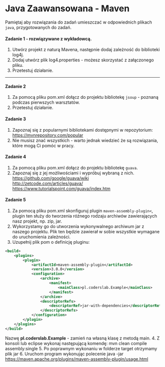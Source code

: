 #  Java Zaawansowana - Maven
Pamiętaj aby rozwiązania do zadań umieszczać w odpowiednich plikach `java`, przygotowanych do zadań.  


#### Zadanie 1 - rozwiązywane z wykładowcą.

1. Utwórz projekt z naturą Mavena, następnie dodaj zależność do biblioteki log4j.
2. Dodaj utwórz plik log4.properties - możesz skorzystać z załączonego pliku.
3. Przetestuj działanie.

-----------------------------------------------------------------------------

#### Zadanie 2

1. Za pomocą pliku pom.xml dołącz do projektu bibliotekę `jsoup` - poznaną podczas pierwszych warsztatów.
2. Przetestuj działanie.

#### Zadanie 3

1. Zapoznaj się z popularnymi bibliotekami dostępnymi w repozytorium:
https://mvnrepository.com/popular
2. Nie musisz znać wszystkich - warto jednak wiedzieć że są rozwiązania, które mogą Ci pomóc w pracy.

#### Zadanie 4

1. Za pomocą pliku pom.xml dołącz do projektu bibliotekę `guava`.
2. Zapoznaj się z jej możliwościami i wypróbuj wybraną z nich.
    https://github.com/google/guava/wiki
    http://zetcode.com/articles/guava/
    https://www.tutorialspoint.com/guava/index.htm
    

#### Zadanie 5

1. Za pomocą pliku pom.xml skonfiguruj plugin `maven-assembly-plugin<`, plugin ten służy do tworzenia różnego rodzaju archiwów zawierających nasz projekt, np. zip, jar.
2. Wykorzystamy go do utworzenia wykonywalnego archiwum jar z naszego projektu. Plik ten będzie zawierał w sobie wszystkie wymagane do uruchomienia zależności.
3. Uzupełnij plik pom o definicję pluginu:
```xml
<build>
    <plugins>
        <plugin>
            <artifactId>maven-assembly-plugin</artifactId>
            <version>3.0.0</version>
            <configuration>
                <archive>
                    <manifest>
                        <mainClass>pl.coderslab.Example</mainClass>
                    </manifest>
                </archive>
                <descriptorRefs>
                    <descriptorRef>jar-with-dependencies</descriptorRef>
                </descriptorRefs>
            </configuration>
        </plugin>
    </plugins>
</build>
```
Nazwę **pl.coderslab.Example** - zamień na własną klasę z metodą main.
4. Z konsoli lub eclipse wykonaj następującą komendę:
mvn clean compile assembly:single
5. Po poprawnym wykonaniu w folderze target otrzymamy plik jar
6. Uruchom program wykonując polecenie java -jar <nazwa pliku z rozszerzeniem jar>
https://maven.apache.org/plugins/maven-assembly-plugin/usage.html